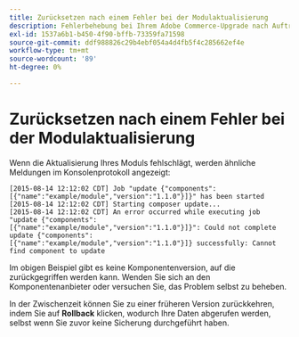 ```yaml
---
title: Zurücksetzen nach einem Fehler bei der Modulaktualisierung
description: Fehlerbehebung bei Ihrem Adobe Commerce-Upgrade nach Auftreten eines Modulaktualisierungsfehlers.
exl-id: 1537a6b1-b450-4f90-bffb-73359fa71598
source-git-commit: ddf988826c29b4ebf054a4d4fb5f4c285662ef4e
workflow-type: tm+mt
source-wordcount: '89'
ht-degree: 0%

---
```


# Zurücksetzen nach einem Fehler bei der Modulaktualisierung

Wenn die Aktualisierung Ihres Moduls fehlschlägt, werden ähnliche Meldungen im Konsolenprotokoll angezeigt:

```terminal
[2015-08-14 12:12:02 CDT] Job "update {"components":[{"name":"example/module","version":"1.1.0"}]}" has been started
[2015-08-14 12:12:02 CDT] Starting composer update...
[2015-08-14 12:12:02 CDT] An error occurred while executing job "update {"components":
[{"name":"example/module","version":"1.1.0"}]}": Could not complete update {"components":
[{"name":"example/module","version":"1.1.0"}]} successfully: Cannot find component to update
```

Im obigen Beispiel gibt es keine Komponentenversion, auf die zurückgegriffen werden kann. Wenden Sie sich an den Komponentenanbieter oder versuchen Sie, das Problem selbst zu beheben.

In der Zwischenzeit können Sie zu einer früheren Version zurückkehren, indem Sie auf **Rollback** klicken, wodurch Ihre Daten abgerufen werden, selbst wenn Sie zuvor keine Sicherung durchgeführt haben.
